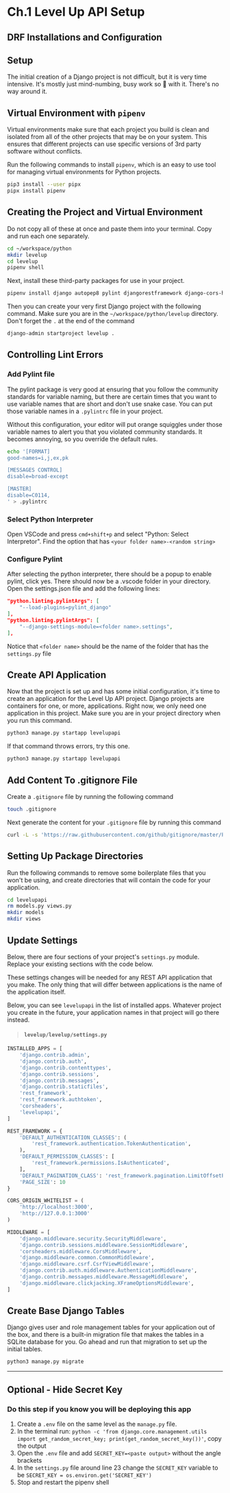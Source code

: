 # Ch.1 Level Up API Setup

## DRF Installations and Configuration

## Setup

The initial creation of a Django project is not difficult, but it is very time intensive. It's mostly just mind-numbing, busy work so 🐻 with it. There's no way around it.

## Virtual Environment with `pipenv`

Virtual environments make sure that each project you build is clean and isolated from all of the other projects that may be on your system. This ensures that different projects can use specific versions of 3rd party software without conflicts.

Run the following commands to install `pipenv`, which is an easy to use tool for managing virtual environments for Python projects.

```sh
pip3 install --user pipx
pipx install pipenv
```

## Creating the Project and Virtual Environment

Do not copy all of these at once and paste them into your terminal. Copy and run each one separately.

```sh
cd ~/workspace/python
mkdir levelup
cd levelup
pipenv shell
```

Next, install these third-party packages for use in your project.

```sh
pipenv install django autopep8 pylint djangorestframework django-cors-headers pylint-django
```

Then you can create your very first Django project with the following command. Make sure you are in the `~/workspace/python/levelup` directory. Don't forget the `.` at the end of the command

```sh
django-admin startproject levelup .
```

## Controlling Lint Errors

### Add Pylint file

The pylint package is very good at ensuring that you follow the community standards for variable naming, but there are certain times that you want to use variable names that are short and don't use snake case. You can put those variable names in a `.pylintrc` file in your project.

Without this configuration, your editor will put orange squiggles under those variable names to alert you that you violated community standards. It becomes annoying, so you override the default rules.

```sh
echo '[FORMAT]
good-names=i,j,ex,pk

[MESSAGES CONTROL]
disable=broad-except

[MASTER]
disable=C0114,
' > .pylintrc
```

### Select Python Interpreter

Open VSCode and press `cmd+shift+p` and select "Python: Select Interpretor". Find the option that has `<your folder name>-<random string>`

### Configure Pylint

After selecting the python interpreter, there should be a popup to enable pylint, click yes. There should now be a .vscode folder in your directory. Open the settings.json file and add the following lines:

```json
"python.linting.pylintArgs": [
    "--load-plugins=pylint_django"
],
"python.linting.pylintArgs": [
    "--django-settings-module=<folder name>.settings",
],
```

Notice that `<folder name>` should be the name of the folder that has the `settings.py` file

## Create API Application

Now that the project is set up and has some initial configuration, it's time to create an application for the Level Up API project. Django projects are containers for one, or more, applications. Right now, we only need one application in this project. Make sure you are in your project directory when you run this command.

```sh
python3 manage.py startapp levelupapi
```

If that command throws errors, try this one.

```sh
python3 manage.py startapp levelupapi
```

## Add Content To .gitignore File

Create a `.gitignore` file by running the following command

```sh
touch .gitignore
```

Next generate the content for your `.gitignore` file by running this command

```sh
curl -L -s 'https://raw.githubusercontent.com/github/gitignore/master/Python.gitignore' > .gitignore
```

## Setting Up Package Directories

Run the following commands to remove some boilerplate files that you won't be using, and create directories that will contain the code for your application.

```sh
cd levelupapi
rm models.py views.py
mkdir models
mkdir views
```

## Update Settings

Below, there are four sections of your project's `settings.py` module. Replace your existing sections with the code below.

These settings changes will be needed for any REST API application that you make. The only thing that will differ between applications is the name of the application itself.

Below, you can see `levelupapi` in the list of installed apps. Whatever project you create in the future, your application names in that project will go there instead.

> #### `levelup/levelup/settings.py`

```py
INSTALLED_APPS = [
    'django.contrib.admin',
    'django.contrib.auth',
    'django.contrib.contenttypes',
    'django.contrib.sessions',
    'django.contrib.messages',
    'django.contrib.staticfiles',
    'rest_framework',
    'rest_framework.authtoken',
    'corsheaders',
    'levelupapi',
]

REST_FRAMEWORK = {
    'DEFAULT_AUTHENTICATION_CLASSES': (
        'rest_framework.authentication.TokenAuthentication',
    ),
    'DEFAULT_PERMISSION_CLASSES': [
        'rest_framework.permissions.IsAuthenticated',
    ],
    'DEFAULT_PAGINATION_CLASS': 'rest_framework.pagination.LimitOffsetPagination',
    'PAGE_SIZE': 10
}

CORS_ORIGIN_WHITELIST = (
    'http://localhost:3000',
    'http://127.0.0.1:3000'
)

MIDDLEWARE = [
    'django.middleware.security.SecurityMiddleware',
    'django.contrib.sessions.middleware.SessionMiddleware',
    'corsheaders.middleware.CorsMiddleware',
    'django.middleware.common.CommonMiddleware',
    'django.middleware.csrf.CsrfViewMiddleware',
    'django.contrib.auth.middleware.AuthenticationMiddleware',
    'django.contrib.messages.middleware.MessageMiddleware',
    'django.middleware.clickjacking.XFrameOptionsMiddleware',
]
```

## Create Base Django Tables

Django gives user and role management tables for your application out of the box, and there is a built-in migration file that makes the tables in a SQLite database for you. Go ahead and run that migration to set up the initial tables.

```sh
python3 manage.py migrate
```

---

## Optional - Hide Secret Key

### Do this step if you know you will be deploying this app

1. Create a `.env` file on the same level as the `manage.py` file.
2. In the terminal run: `python -c 'from django.core.management.utils import get_random_secret_key; print(get_random_secret_key())'`, copy the output
3. Open the `.env` file and add `SECRET_KEY=<paste output>` without the angle brackets
4. In the `settings.py` file around line 23 change the `SECRET_KEY` variable to be `SECRET_KEY = os.environ.get('SECRET_KEY')`
5. Stop and restart the pipenv shell
